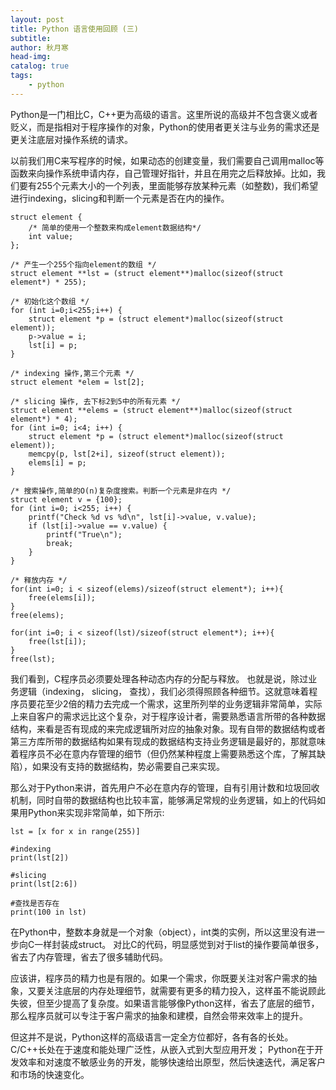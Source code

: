 ```yaml
---
layout: post
title: Python 语言使用回顾 (三)
subtitle: 
author: 秋月寒
head-img: 
catalog: true
tags:
    - python
---
```


Python是一门相比C，C++更为高级的语言。这里所说的高级并不包含褒义或者贬义，而是指相对于程序操作的对象，Python的使用者更关注与业务的需求还是更关注底层对操作系统的请求。

以前我们用C来写程序的时候，如果动态的创建变量，我们需要自己调用malloc等函数来向操作系统申请内存，自己管理好指针，并且在用完之后释放掉。比如，我们要有255个元素大小的一个列表，里面能够存放某种元素（如整数)，我们希望进行indexing，slicing和判断一个元素是否在内的操作。

```
struct element {
    /* 简单的使用一个整数来构成element数据结构*/
    int value;
};

/* 产生一个255个指向element的数组 */
struct element **lst = (struct element**)malloc(sizeof(struct element*) * 255);

/* 初始化这个数组 */
for (int i=0;i<255;i++) {
    struct element *p = (struct element*)malloc(sizeof(struct element));
    p->value = i;
    lst[i] = p;
}

/* indexing 操作,第三个元素 */
struct element *elem = lst[2];

/* slicing 操作, 去下标2到5中的所有元素 */
struct element **elems = (struct element**)malloc(sizeof(struct element*) * 4);
for (int i=0; i<4; i++) {
    struct element *p = (struct element*)malloc(sizeof(struct element));
    memcpy(p, lst[2+i], sizeof(struct element));
    elems[i] = p;
}

/* 搜索操作,简单的O(n)复杂度搜索。判断一个元素是非在内 */
struct element v = {100};
for (int i=0; i<255; i++) {
    printf("Check %d vs %d\n", lst[i]->value, v.value);
    if (lst[i]->value == v.value) {
        printf("True\n");
        break;
    }
}

/* 释放内存 */
for(int i=0; i < sizeof(elems)/sizeof(struct element*); i++){
    free(elems[i]);
}
free(elems);

for(int i=0; i < sizeof(lst)/sizeof(struct element*); i++){
    free(lst[i]);
}
free(lst);
```

我们看到，C程序员必须要处理各种动态内存的分配与释放。 也就是说，除过业务逻辑（indexing， slicing， 查找），我们必须得照顾各种细节。这就意味着程序员要花至少2倍的精力去完成一个需求，这里所列举的业务逻辑非常简单，实际上来自客户的需求远比这个复杂，对于程序设计者，需要熟悉语言所带的各种数据结构，来看是否有现成的来完成逻辑所对应的抽象对象。现有自带的数据结构或者第三方库所带的数据结构如果有现成的数据结构支持业务逻辑是最好的，那就意味着程序员不必在意内存管理的细节（但仍然某种程度上需要熟悉这个库，了解其缺陷），如果没有支持的数据结构，势必需要自己来实现。

那么对于Python来讲，首先用户不必在意内存的管理，自有引用计数和垃圾回收机制，同时自带的数据结构也比较丰富，能够满足常规的业务逻辑，如上的代码如果用Python来实现非常简单，如下所示:

```
lst = [x for x in range(255)]

#indexing
print(lst[2])

#slicing
print(lst[2:6])

#查找是否存在
print(100 in lst)
```


在Python中，整数本身就是一个对象（object），int类的实例，所以这里没有进一步向C一样封装成struct。 对比C的代码，明显感觉到对于list的操作要简单很多，省去了内存管理，省去了很多辅助代码。

应该讲，程序员的精力也是有限的。如果一个需求，你既要关注对客户需求的抽象，又要关注底层的内存处理细节，就需要有更多的精力投入，这样虽不能说顾此失彼，但至少提高了复杂度。如果语言能够像Python这样，省去了底层的细节，那么程序员就可以专注于客户需求的抽象和建模，自然会带来效率上的提升。

但这并不是说，Python这样的高级语言一定全方位都好，各有各的长处。C/C++长处在于速度和能处理广泛性，从嵌入式到大型应用开发； Python在于开发效率和对速度不敏感业务的开发，能够快速给出原型，然后快速迭代，满足客户和市场的快速变化。
